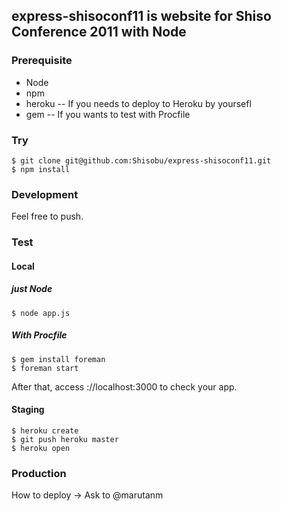 express-shisoconf11 is website for Shiso Conference 2011 with Node
------------------------------------------------------------------

### Prerequisite
- Node
- npm
- heroku
-- If you needs to deploy to Heroku by yoursefl
- gem
-- If you wants to test with Procfile

### Try 
``` 
$ git clone git@github.com:Shisobu/express-shisoconf11.git
$ npm install
```

### Development
Feel free to push.

### Test
#### Local
##### just Node
```
$ node app.js
```
##### With Procfile
```
$ gem install foreman
$ foreman start
```

After that, access ://localhost:3000 to check your app.

#### Staging
```
$ heroku create
$ git push heroku master
$ heroku open
```

### Production
How to deploy
-> Ask to @marutanm
